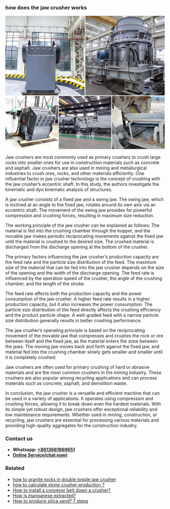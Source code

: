 <h3>how does the jaw crusher works</h3><img src='1701746069.jpg' alt=''><p>Jaw crushers are most commonly used as primary crushers to crush large rocks into smaller ones for use in construction materials such as concrete and asphalt. Jaw crushers are also used in mining and metallurgical industries to crush ores, rocks, and other materials efficiently. One influential factor in jaw crusher technology is the concept of crushing with the jaw crusher’s eccentric shaft. In this study, the authors investigate the kinematic and dyn kinematic analysis of structures.</p><p>A jaw crusher consists of a fixed jaw and a swing jaw. The swing jaw, which is inclined at an angle to the fixed jaw, rotates around its own axis via an eccentric shaft. The movement of the swing jaw provides for powerful compression and crushing forces, resulting in maximum size reduction.</p><p>The working principle of the jaw crusher can be explained as follows: The material is fed into the crushing chamber through the hopper, and the movable jaw makes periodic reciprocating movements against the fixed jaw until the material is crushed to the desired size. The crushed material is discharged from the discharge opening at the bottom of the crusher.</p><p>The primary factors influencing the jaw crusher’s production capacity are the feed rate and the particle size distribution of the feed. The maximum size of the material that can be fed into the jaw crusher depends on the size of the opening and the width of the discharge opening. The feed rate is influenced by the operation speed of the crusher, the angle of the crushing chamber, and the length of the stroke.</p><p>The feed rate affects both the production capacity and the power consumption of the jaw crusher. A higher feed rate results in a higher production capacity, but it also increases the power consumption. The particle size distribution of the feed directly affects the crushing efficiency and the product particle shape. A well-graded feed with a narrow particle size distribution generally results in better crushing performance.</p><p>The jaw crusher’s operating principle is based on the reciprocating movement of the movable jaw that compresses and crushes the rock or ore between itself and the fixed jaw, as the material enters the zone between the jaws. The moving jaw moves back and forth against the fixed jaw, and material fed into the crushing chamber slowly gets smaller and smaller until it is completely crushed.</p><p>Jaw crushers are often used for primary crushing of hard or abrasive materials and are the most common crushers in the mining industry. These crushers are also popular among recycling applications and can process materials such as concrete, asphalt, and demolition waste.</p><p>In conclusion, the jaw crusher is a versatile and efficient machine that can be used in a variety of applications. It operates using compression and crushing forces, allowing it to break down even the hardest materials. With its simple yet robust design, jaw crushers offer exceptional reliability and low maintenance requirements. Whether used in mining, construction, or recycling, jaw crushers are essential for processing various materials and providing high-quality aggregates for the construction industry.</p><h3>Contact us</h3><ul><li><strong>Whatsapp:&nbsp;<a href="https://wa.me/8613661969651">+8613661969651</a></strong></li><li><a href="https://swt.shibang-china.com/?git&amp;zhl&amp;how does the jaw crusher works"><strong>Online Service(chat now)</strong></a></li></ul><h3>Related</h3><ul><li><a href='how to  granite rocks in double toggle jaw crusher.md'>how to  granite rocks in double toggle jaw crusher</a></li><li><a href='how to calculate stone crusher production .md'>how to calculate stone crusher production ?</a></li><li><a href='How to install a conveyor belt down a crusher.md'>How to install a conveyor belt down a crusher?</a></li><li><a href='How is manganese extracted.md'>How is manganese extracted?</a></li><li><a href='How to produce silica sand 7 steps.md'>How to produce silica sand? 7 steps</a></li></ul>